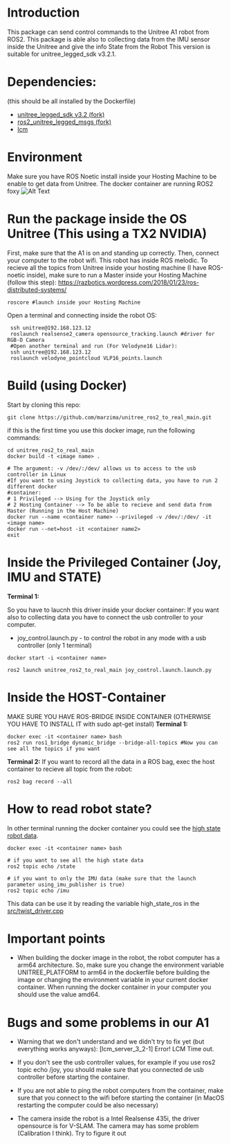 # Introduction
This package can send control commands to the Unitree A1 robot from ROS2. 
This package is able also to collecting data from the IMU sensor inside the Unitree 
and give the info State from the Robot
This version is suitable for unitree_legged_sdk v3.2.1.

# Dependencies:
(this should be all installed by the Dockerfile)

* [unitree_legged_sdk v3.2 (fork)](https://github.com/roman2veces/unitree_legged_sdk)
* [ros2_unitree_legged_msgs (fork)](https://github.com/roman2veces/ros2_unitree_legged_msgs)
* [lcm](https://github.com/lcm-proj/lcm/archive/refs/tags/)

# Environment
Make sure you have ROS Noetic install inside your Hosting Machine to be enable to get data from Unitree.
The docker container are running ROS2 foxy
![Alt Text](paste-the-copied-image-url-here)


# Run the package inside the OS Unitree (This using a TX2 NVIDIA)
First, make sure that the A1 is on and standing up correctly. Then, connect your computer to 
the robot wifi. This robot has inside ROS melodic. To recieve all the topics from Unitree
inside your hosting machine (I have ROS-noetic inside), make sure to run a Master inside your 
Hosting Machine (follow this step):
https://razbotics.wordpress.com/2018/01/23/ros-distributed-systems/
```
roscore #launch inside your Hosting Machine
```

Open a terminal and connecting inside the robot OS:
```
 ssh unitree@192.168.123.12
 roslaunch realsense2_camera opensource_tracking.launch #driver for RGB-D Camera
 #Open another terminal and run (For Velodyne16 Lidar):
 ssh unitree@192.168.123.12
 roslaunch velodyne_pointcloud VLP16_points.launch
```
# Build (using Docker)
Start by cloning this repo:
```
git clone https://github.com/marzima/unitree_ros2_to_real_main.git
```
if this is the first time you use this docker image, run the following commands: 
```
cd unitree_ros2_to_real_main
docker build -t <image name> .

# The argument: -v /dev/:/dev/ allows us to access to the usb controller in Linux
#If you want to using Joystick to collecting data, you have to run 2 different docker
#container:
# 1 Privileged --> Using for the Joystick only
# 2 Hosting Container --> To be able to recieve and send data from Master (Running in the Host Machine) 
docker run --name <container name> --privileged -v /dev/:/dev/ -it <image name>
docker run --net=host -it <container name2>
exit 
```
# Inside the Privileged Container (Joy, IMU and STATE)
**Terminal 1:**

So you have to laucnh this driver inside your docker container:
If you want also to collecting data you have to connect the usb controller to your computer.
- joy_control.launch.py - to control the robot in any mode with a usb controller (only 1 terminal)

```
docker start -i <container name>

ros2 launch unitree_ros2_to_real_main joy_control.launch.launch.py
```
# Inside the HOST-Container
MAKE SURE YOU HAVE ROS-BRIDGE INSIDE CONTAINER (OTHERWISE YOU HAVE TO INSTALL IT with sudo apt-get install)
**Terminal 1:**
```
docker exec -it <container name> bash
ros2 run ros1_bridge dynamic_bridge --bridge-all-topics #Now you can see all the topics if you want
```
**Terminal 2:**
If you want to record all the data in a ROS bag, exec the host container to recieve all topic from the robot:
```
ros2 bag record --all 
```

# How to read robot state?
In other terminal running the docker container you could see the [high state robot data](https://github.com/roman2veces/ros2_unitree_legged_msgs/blob/master/msg/HighState.msg).
```
docker exec -it <container name> bash

# if you want to see all the high state data 
ros2 topic echo /state

# if you want to only the IMU data (make sure that the launch parameter using_imu_publisher is true)
ros2 topic echo /imu
```

This data can be use it by reading the variable high_state_ros in the [src/twist_driver.cpp](https://github.com/roman2veces/unitree_ros2_to_real/blob/main/src/twist_driver.cpp)

# Important points

- When building the docker image in the robot, the robot computer has a arm64 architecture. So, make sure you change the environment variable UNITREE_PLATFORM to arm64 in the dockerfile before building the image or changing the environment variable in your current docker container. When running the docker container in your computer you should use the value amd64.

# Bugs and some problems in our A1

- Warning that we don't understand and we didn't try to fix yet (but everything works anyways): [lcm_server_3_2-1] Error! LCM Time out.

- If you don't see the usb controller values, for example if you use ros2 topic echo /joy, you should make sure that you connected de usb controller before starting the container.

- If you are not able to ping the robot computers from the container, make sure that you connect to the wifi before starting the container (in MacOS restarting the computer could be also necessary)
- The camera inside the robot is a Intel Realsense 435i, the driver opensource is for V-SLAM. The camera may has some problem (Calibration I think). Try to figure it out


